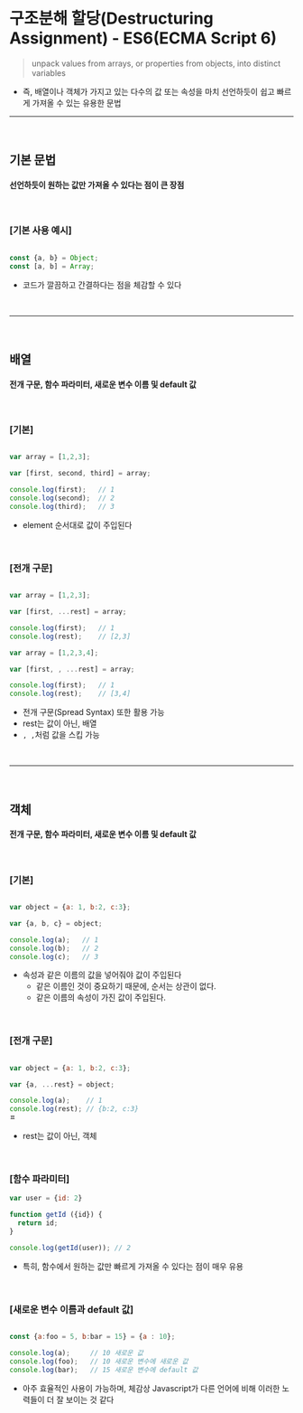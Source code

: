 # 구조분해 할당(Destructuring Assignment) - ES6(ECMA Script 6)
> unpack values from arrays, or properties from objects, into distinct variables
* 즉, 배열이나 객체가 가지고 있는 다수의 값 또는 속성을 마치 선언하듯이 쉽고 빠르게 가져올 수 있는 유용한 문법

<hr>
<br>

## 기본 문법

#### 선언하듯이 원하는 값만 가져올 수 있다는 점이 큰 장점

<br>

### [기본 사용 예시]
```javascript

const {a, b} = Object;
const [a, b] = Array;

```
* 코드가 깔끔하고 간결하다는 점을 체감할 수 있다

<br>
<hr>
<br>

## 배열

#### 전개 구문, 함수 파라미터, 새로운 변수 이름 및 default 값

<br>

### [기본]
```javascript

var array = [1,2,3];

var [first, second, third] = array;

console.log(first);   // 1
console.log(second);  // 2
console.log(third);   // 3
```
* element 순서대로 값이 주입된다

<br>

### [전개 구문]
```javascript

var array = [1,2,3];

var [first, ...rest] = array;

console.log(first);   // 1
console.log(rest);    // [2,3]

var array = [1,2,3,4];

var [first, , ...rest] = array;

console.log(first);   // 1
console.log(rest);    // [3,4]
```
* 전개 구문(Spread Syntax) 또한 활용 가능 
* rest는 값이 아닌, 배열
* ```, ,```처럼 값을 스킵 가능

<br>
<hr>
<br>

## 객체

#### 전개 구문, 함수 파라미터, 새로운 변수 이름 및 default 값

<br>

### [기본]
```javascript

var object = {a: 1, b:2, c:3};

var {a, b, c} = object;

console.log(a);   // 1
console.log(b);   // 2
console.log(c);   // 3
```
* 속성과 같은 이름의 값을 넣어줘야 값이 주입된다
  * 같은 이름인 것이 중요하기 때문에, 순서는 상관이 없다.
  * 같은 이름의 속성이 가진 값이 주입된다.

<br>

### [전개 구문]
```javascript

var object = {a: 1, b:2, c:3};

var {a, ...rest} = object;

console.log(a);    // 1
console.log(rest); // {b:2, c:3}
ㅍ
```
* rest는 값이 아닌, 객체

<br>

### [함수 파라미터]
```javascript
var user = {id: 2}

function getId ({id}) {
  return id;
}

console.log(getId(user)); // 2
```
* 특히, 함수에서 원하는 값만 빠르게 가져올 수 있다는 점이 매우 유용

<br>


### [새로운 변수 이름과 default 값]
```javascript

const {a:foo = 5, b:bar = 15} = {a : 10};

console.log(a);     // 10 새로운 값
console.log(foo);   // 10 새로운 변수에 새로운 값
console.log(bar);   // 15 새로운 변수에 default 값
```
* 아주 효율적인 사용이 가능하며, 체감상 Javascript가 다른 언어에 비해 이러한 노력들이 더 잘 보이는 것 같다
